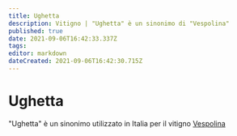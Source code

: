 ```yaml
---
title: Ughetta
description: Vitigno | "Ughetta" è un sinonimo di "Vespolina"
published: true
date: 2021-09-06T16:42:33.337Z
tags: 
editor: markdown
dateCreated: 2021-09-06T16:42:30.715Z
---
```


# Ughetta
"Ughetta" è un sinonimo utilizzato in Italia per il vitigno [Vespolina](/vitigni/Italia/vespolina)